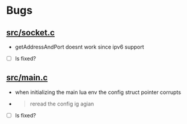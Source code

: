 # Bugs

## [src/socket.c](src/socket.c#L107-L121)
- getAddressAndPort doesnt work since ipv6 support
- [ ] Is fixed?

## [src/main.c](src/main.c#L45)
- when initializing the main lua env the config struct pointer corrupts
- > reread the config ig agian
- [ ] Is fixed?
